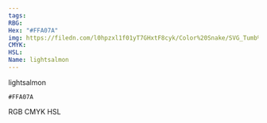 ```yaml
---
tags:
RBG:
Hex: "#FFA07A"
img: https://filedn.com/l0hpzxl1f01yT7GHxtF8cyk/Color%20Snake/SVG_Tumb%20Mass%20No%20Name/#FFA07A.svg
CMYK:
HSL:
Name: lightsalmon
---
```

lightsalmon
```palette
#FFA07A
```
RGB
CMYK
HSL